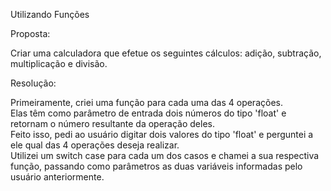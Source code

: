 Utilizando Funções

Proposta:

Criar uma calculadora que efetue os seguintes cálculos: adição, subtração, multiplicação e divisão.

Resolução:

Primeiramente, criei uma função para cada uma das 4 operações.   
Elas têm como parâmetro de entrada dois números do tipo 'float' e retornam o número resultante da operação deles.   
Feito isso, pedi ao usuário digitar dois valores do tipo 'float' e perguntei a ele qual das 4 operações deseja realizar.   
Utilizei um switch case para cada um dos casos e chamei a sua respectiva função, passando como parâmetros as duas variáveis informadas pelo usuário anteriormente.
  
